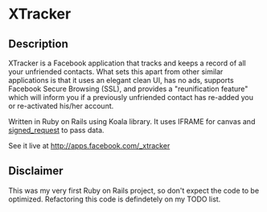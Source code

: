 # XTracker

## Description

XTracker is a Facebook application that tracks and keeps a record of all your unfriended contacts. What sets this apart from other similar applications is that it uses an elegant clean UI, has no ads, supports Facebook Secure Browsing (SSL), and provides a "reunification feature" which will inform you if a previously unfriended contact has re-added you or re-activated his/her account.

Written in Ruby on Rails using Koala library. It uses IFRAME for canvas and [signed_request](https://developers.facebook.com/docs/howtos/login/signed-request/) to pass data. 

See it live at http://apps.facebook.com/_xtracker

## Disclaimer 

This was my very first Ruby on Rails project, so don't expect the code to be optimized. Refactoring this code is defindetely on my TODO list.
